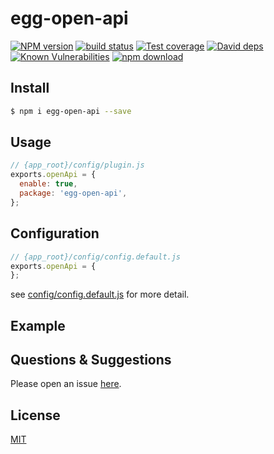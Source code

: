 # egg-open-api

[![NPM version][npm-image]][npm-url]
[![build status][travis-image]][travis-url]
[![Test coverage][codecov-image]][codecov-url]
[![David deps][david-image]][david-url]
[![Known Vulnerabilities][snyk-image]][snyk-url]
[![npm download][download-image]][download-url]

[npm-image]: https://img.shields.io/npm/v/egg-open-api.svg?style=flat-square
[npm-url]: https://npmjs.org/package/egg-open-api
[travis-image]: https://img.shields.io/travis/eggjs/egg-open-api.svg?style=flat-square
[travis-url]: https://travis-ci.org/eggjs/egg-open-api
[codecov-image]: https://img.shields.io/codecov/c/github/eggjs/egg-open-api.svg?style=flat-square
[codecov-url]: https://codecov.io/github/eggjs/egg-open-api?branch=master
[david-image]: https://img.shields.io/david/eggjs/egg-open-api.svg?style=flat-square
[david-url]: https://david-dm.org/eggjs/egg-open-api
[snyk-image]: https://snyk.io/test/npm/egg-open-api/badge.svg?style=flat-square
[snyk-url]: https://snyk.io/test/npm/egg-open-api
[download-image]: https://img.shields.io/npm/dm/egg-open-api.svg?style=flat-square
[download-url]: https://npmjs.org/package/egg-open-api

<!--
Description here.
-->

## Install

```bash
$ npm i egg-open-api --save
```

## Usage

```js
// {app_root}/config/plugin.js
exports.openApi = {
  enable: true,
  package: 'egg-open-api',
};
```

## Configuration

```js
// {app_root}/config/config.default.js
exports.openApi = {
};
```

see [config/config.default.js](config/config.default.js) for more detail.

## Example

<!-- example here -->

## Questions & Suggestions

Please open an issue [here](https://github.com/eggjs/egg/issues).

## License

[MIT](LICENSE)
